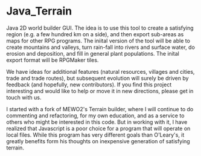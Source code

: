# Java_Terrain
Java 2D world builder GUI.  The idea is to use this tool to create a satisfying region (e.g. a few hundred km on a side), and then export sub-areas as maps for other RPG programs.  The iniital version of the tool will be able to create mountains and valleys, turn rain-fall into rivers and surface water, do erosion and deposition, and fill in general plant populations.  The inital export format will be RPGMaker tiles.

We have ideas for additional features (natural resources, villages and cities, trade and trade routes), but subsequent evolution will surely be driven by feedback (and hopefully, new contributors).  If you find this project interesting and would like to help or move it in new directions, please get in touch with us.

I started with a fork of MEWO2's Terrain builder, where I will continue to do commenting and refactoring, for my own education, and as a service to others who might be interested in this code.  But in working with it, I have realized that Javascript is a poor choice for a program that will operate on local files.  While this program has very different goals than O'Leary's, it greatly benefits form his thoughts on inexpensive generation of satisfying terrain.

